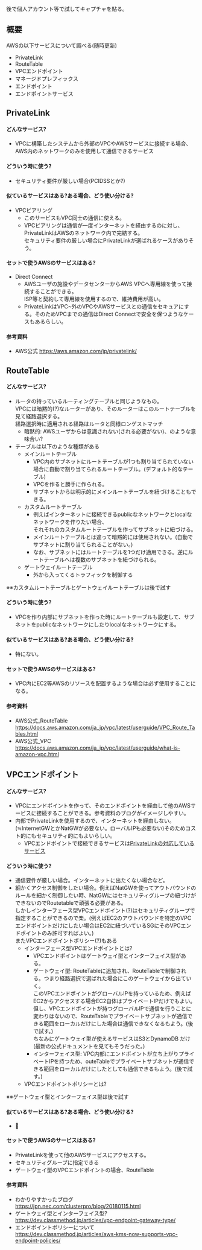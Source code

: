 後で個人アカウント等で試してキャプチャを貼る。
## 概要
AWSの以下サービスについて調べる(随時更新)
 - PrivateLink
 - RouteTable
 - VPCエンドポイント
 - マネージドプレフィックス
 - エンドポイント
 - エンドポイントサービス

## PrivateLink
#### どんなサービス?
 - VPCに構築したシステムから外部のVPCやAWSサービスに接続する場合、AWS内のネットワークのみを使用して通信できるサービス

#### どういう時に使う?
 - セキュリティ要件が厳しい場合(PCIDSSとか?)

#### 似ているサービスはある?ある場合、どう使い分ける?
 - VPCピアリング
   - このサービスもVPC同士の通信に使える。
   - VPCピアリングは通信が一度インターネットを経由するのに対し、PrivateLinkはAWSのネットワーク内で完結する。<br>セキュリティ要件の厳しい場合にPrivateLinkが選ばれるケースがありそう。

#### セットで使うAWSのサービスはある?
 - Direct Connect
   - AWSユーザの施設やデータセンターからAWS VPCへ専用線を使って接続することができる。<br>ISP等と契約して専用線を使用するので、維持費用が高い。
   - PrivateLinkはVPC~外のVPCやAWSサービスとの通信をセキュアにする。そのためVPCまでの通信はDirect Connectで安全を保つようなケースもあるらしい。

#### 参考資料
 - AWS公式 https://aws.amazon.com/jp/privatelink/

## RouteTable
#### どんなサービス?
 - ルータの持っているルーティングテーブルと同じようなもの。<br>VPCには暗黙的(?)なルーターがあり、そのルーターはこのルートテーブルを見て経路選択する。<br>経路選択時に適用される経路はルータと同様ロンゲストマッチ
   - 暗黙的: AWSユーザからは意識されない(される必要がない)、のような意味合い?
 - テーブルは以下のような種類がある
   - メインルートテーブル
     - VPC内のサブネットにルートテーブルが1つも割り当てられていない場合に自動で割り当てられるルートテーブル。(デフォルト的なテーブル)
     - VPCを作ると勝手に作られる。
     - サブネットからは明示的にメインルートテーブルを紐づけることもできる。
   - カスタムルートテーブル
     - 例えばインターネットに接続できるpublicなネットワークとlocalなネットワークを作りたい場合、<br>それそれのカスタムルートテーブルを作ってサブネットに紐づける。
     - メインルートテーブルとは違って暗黙的には使用されない。(自動でサブネットに割り当てられることがない。)
     - なお、サブネットにはルートテーブルを1つだけ適用できる。逆にルートテーブルへは複数のサブネットを紐づけられる。
   - ゲートウェイルートテーブル
     - 外から入ってくるトラフィックを制御する

※※カスタムルートテーブルとゲートウェイルートテーブルは後で試す

#### どういう時に使う?
 - VPCを作り内部にサブネットを作った時にルートテーブルも設定して、サブネットをpublicなネットワークにしたりlocalなネットワークにする。

#### 似ているサービスはある?ある場合、どう使い分ける?
 - 特にない。

#### セットで使うAWSのサービスはある?
 - VPC内にEC2等AWSのリソースを配置するような場合は必ず使用することになる。

#### 参考資料
 - AWS公式_RouteTable https://docs.aws.amazon.com/ja_jp/vpc/latest/userguide/VPC_Route_Tables.html
 - AWS公式_VPC https://docs.aws.amazon.com/ja_jp/vpc/latest/userguide/what-is-amazon-vpc.html

## VPCエンドポイント
#### どんなサービス?
 - VPCにエンドポイントを作って、そのエンドポイントを経由して他のAWSサービスに接続することができる。参考資料のブログがイメージしやすい。
 - 内部でPrivateLinkを使用するので、インターネットを経由しない。(≒InternetGWとかNatGWが必要ない。ローバルIPも必要ない)そのためコスト的にもセキュリティ的にもよいらしい。
   - VPCエンドポイントで接続できるサービスは[PrivateLinkの対応しているサービス](https://docs.aws.amazon.com/ja_jp/vpc/latest/privatelink/aws-services-privatelink-support.html)
 
#### どういう時に使う?
 - 通信要件が厳しい場合。インターネットに出たくない場合など。
 - 細かくアクセス制御をしたい場合。例えばNatGWを使ってアウトバウンドのルールを細かく制御したい時、NatGWにはセキュリティグループの紐づけができないのでRoutetableで頑張る必要がある。<br>しかしインターフェース型VPCエンドポイント(?)はセキュリティグループで指定することができるので楽。(例えばEC2のアウトバウンドを特定のVPCエンドポイントだけにしたい場合はEC2に紐づいているSGにそのVPCエンドポイントのみ許可すればよい。)<br>またVPCエンドポイントポリシー(?)もある
   - インターフェース型VPCエンドポイントとは?
     - VPCエンドポイントはゲートウェイ型とインターフェイス型がある。
     - ゲートウェイ型: RouteTableに追加され、RouteTableで制御される。つまり経路選択で選ばれた場合にこのゲートウェイから出ていく。<br>このVPCエンドポイントがグローバルIPを持っているため、例えばEC2からアクセスする場合EC2自体はプライベートIPだけでもよい。<br>但し、VPCエンドポイントが持つグローバルIPで通信を行うことに変わりはないので、RouteTableでプライベートサブネットが通信できる範囲をローカルだけにした場合は通信できなくなるもよう。(後で試す。)<br>ちなみにゲートウェイ型が使えるサービスはS3とDynamoDB だけ(最新の公式ドキュメントを見てもそうだった。)
     - インターフェイス型: VPC内部にエンドポイントが立ち上がりプライベートIPを持つため、outeTableでプライベートサブネットが通信できる範囲をローカルだけにしたとしても通信できるもよう。(後で試す。)
   - VPCエンドポイントポリシーとは?

  
※※ゲートウェイ型とインターフェイス型は後で試す

#### 似ているサービスはある?ある場合、どう使い分ける?
 - 💩
#### セットで使うAWSのサービスはある?
 - PrivateLinkを使って他のAWSサービスにアクセスする。
 - セキュリティグループに指定できる
 - ゲートウェイ型のVPCエンドポイントの場合、RouteTable

#### 参考資料
 - わかりやすかったブログ https://jpn.nec.com/clusterpro/blog/20180115.html
 - ゲートウェイ型とインターフェイス型? https://dev.classmethod.jp/articles/vpc-endpoint-gateway-type/
 - エンドポイントポリシーについて https://dev.classmethod.jp/articles/aws-kms-now-supports-vpc-endpoint-policies/

